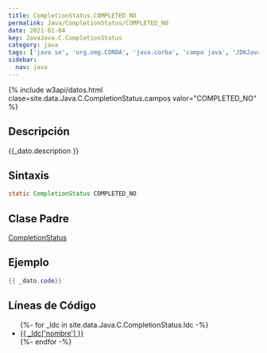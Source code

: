 ```yaml
---
title: CompletionStatus.COMPLETED_NO
permalink: Java/CompletionStatus/COMPLETED_NO
date: 2021-01-04
key: JavaJava.C.CompletionStatus
category: java
tags: ['java se', 'org.omg.CORBA', 'java.corba', 'campo java', 'JDKJava 1.2']
sidebar: 
  nav: java
---
```


{% include w3api/datos.html clase=site.data.Java.C.CompletionStatus.campos valor="COMPLETED_NO" %}

## Descripción
{{_dato.description }}

## Sintaxis
~~~java
static CompletionStatus COMPLETED_NO
~~~

## Clase Padre
[CompletionStatus](/Java/CompletionStatus/)

## Ejemplo
~~~java
{{ _dato.code}}
~~~

## Líneas de Código
<ul>
{%- for _ldc in site.data.Java.C.CompletionStatus.ldc -%}
   <li>
       <a href="{{_ldc['url'] }}">{{ _ldc['nombre'] }}</a>
   </li>
{%- endfor -%}
</ul>
